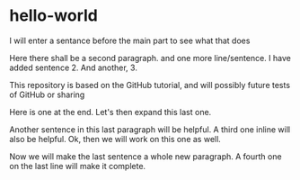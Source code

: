 # hello-world
I will enter a sentance before the main part to see what that does

Here there shall be a second paragraph.
and one more line/sentence.
I have added sentence 2. And another, 3.

This repository is based on the GitHub tutorial, and will possibly future tests of GitHub or sharing

Here is one at the end.
Let's then expand this last one.

Another sentence in this last paragraph will be helpful. A third one inline will also be helpful.
Ok, then we will work on this one as well.

Now we will make the last sentence a whole new paragraph. A fourth one on the last line will make it complete.
